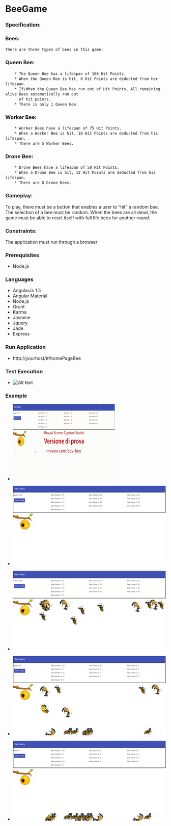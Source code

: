 # BeeGame

### Specification:

### Bees:
    There are three types of bees in this game:
### Queen Bee:
		* The Queen Bee has a lifespan of 100 Hit Points.
		* When the Queen Bee is hit, 8 Hit Points are deducted from her lifespan.
		* If/When the Queen Bee has run out of Hit Points, All remaining alive Bees automatically run out 
		  of hit points.
		* There is only 1 Queen Bee.
### Worker Bee:
		* Worker Bees have a lifespan of 75 Hit Points.
		* When a Worker Bee is hit, 10 Hit Points are deducted from his lifespan.
		* There are 5 Worker Bees.
### Drone Bee:
		* Drone Bees have a lifespan of 50 Hit Points.
		* When a Drone Bee is hit, 12 Hit Points are deducted from his lifespan.
		* There are 8 Drone Bees.


### Gameplay:
To play, there must be a button that enables a user to “hit” a random bee. The selection of a bee must be random. When the bees are all dead, the game must be able to reset itself with full life bees for another round.

### Constraints:
The application must run through a browser

### Prerequisites

* Node.js

### Languages

* AngularJs 1.5
* Angular Material
* Node.js
* Grunt
* Karma
* Jasmine
* Jquery
* Jade
* Express

### Run Application

* http://yourhost/#/homePageBee
 
### Test Execution

* ![Alt text](/public/images/test_karma_jasmine.png?raw=true "Start Game")


### Example

* ![Alt text](/public/video/BeeGame.gif?raw=true "Start Game")

* ![Alt text](/public/images/test_screen/startGame.png?raw=true "Start Game")

* ![Alt text](/public/images/test_screen/startGameRun.png?raw=true "Start Game Run")

* ![Alt text](/public/images/test_screen/startGameBeeDead.png?raw=true "Bee Dead")

* ![Alt text](/public/images/test_screen/startGameQueenBeeDead.png?raw=true "Quenn Bee Dead")


